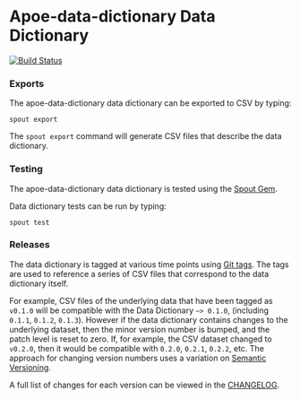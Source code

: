 Apoe-data-dictionary Data Dictionary
======================

[![Build Status](https://travis-ci.com/<REPOSITORY>/apoe-data-dictionary-data-dictionary.svg?branch=master)](https://travis-ci.com/<REPOSITORY>/apoe-data-dictionary-data-dictionary)

### Exports

The apoe-data-dictionary data dictionary can be exported to CSV by typing:

```
spout export
```

The `spout export` command will generate CSV files that describe the data
dictionary.


### Testing

The apoe-data-dictionary data dictionary is tested using the
[Spout Gem](https://github.com/sleepepi/spout).

Data dictionary tests can be run by typing:

```
spout test
```


### Releases

The data dictionary is tagged at various time points using
[Git tags](http://git-scm.com/book/en/Git-Basics-Tagging). The tags are used to
reference a series of CSV files that correspond to the data dictionary itself.

For example, CSV files of the underlying data that have been tagged as `v0.1.0`
will be compatible with the Data Dictionary `~> 0.1.0`,
(including `0.1.1`, `0.1.2`, `0.1.3`). However if the data dictionary contains
changes to the underlying dataset, then the minor version number is bumped, and
the patch level is reset to zero. If, for example, the CSV dataset changed to
`v0.2.0`, then it would be compatible with `0.2.0`, `0.2.1`, `0.2.2`, etc. The
approach for changing version numbers uses a variation on
[Semantic Versioning](http://semver.org).

A full list of changes for each version can be viewed in the
[CHANGELOG](https://github.com/<REPOSITORY>/apoe-data-dictionary-data-dictionary/blob/master/CHANGELOG.md).
